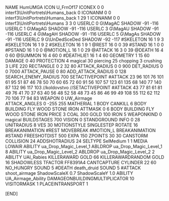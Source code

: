 NAME 			HumUMGA
ICON 			U_FrnOf17
ICONEX 0 0 interf3\UnitPortrets\Humans_back 0
ICONANM 0 0 interf3\UnitPortrets\Humans_back 1 29 1
ICONANM 0 0 interf3\UnitPortrets\Humans 3 3 0
USERLC 			0 G\MagAC SHADOW -91 -116
USERLC 			1 G\MagAG SHADOW -91 -116
USERLC 			3 G\MagAU SHADOW -91 -116
USERLC 			4 G\MagAH SHADOW -91 -116
USERLC 			5 G\MagAs SHADOW -91 -116
USERLC 			9 G\UnDedSceDed SHADOW -92 -117
#SKELETON               16 1 9 3
#SKELETON               16 1 9 2
#SKELETON               16 1 9 1
@REST      		16 0 0 39
#STAND     		16 1 0 0
#PSTAND    		16 1 0 0
@MOTION_L  		16 1 0 29
@ATTACK    		16 3 0 39
@DEATH     		16 4 0 60
@SUMMON     		16 4 60 0 
#DEATHLIE1 		16 1 4 60
GEOMETRY 		1 15 60
DAMAGE   		0 40
PROTECTION 		4 magical 30 piercing 25 chopping 3 crushing 3
LIFE     		220
RECTANGLE 		0 2 32 80
ATTACK_RADIUS 		0 0 900
DET_RADIUS 		0 0 7000
ATTACK_PAUSE 		0 80
ADD_ATTACK_RADIUS 	0 128
SEARCH_ENEMY_RADIUS 	700
SETACTIVEPOINT 		#ATTACK 23 96 101 76 101 61 95 51 87 46 78 50 70 60 65 72 60 91 56 107 57 123 61 135 68 140 77 140 87 132 96 117 103 
//koldovstvo
//SETACTIVEPOINT	#ATTACK 43 77 81 61 81 49 76 41 70 37 63 40 56 48 52 58 48 73 45 86 46 99 49 108 55 112 62 112 70 106 77 94 83 
WEAPON 			0 UW_Airmage		
ATTACK_ANGLES 	 	0 -255 255
MATHERIAL 		1 BODY
CANKILL 		6 BODY BUILDING FLY WOOD STONE IRON
ATTMASK 0 6 BODY BUILDING FLY WOOD STONE IRON
PRICE 			3 COAL 300 GOLD 100 IRON 5
WEAPONKIND 		0 magical
BUILDSTAGES 		700
VISION 			0
STANDGROUND
INFO 			0 28
UNITRADIUS 		8
VES 			30
MOTIONSTYLE 		SINGLESTEP
ROTATE 			16
BREAKANIMATION 		#REST
MOVEBREAK 		#MOTION_L
BREAKANIMATION 		#STAND
FREESHOTDIST 		500
EXPA 			150
ZPOINTS	30 30
CANSTORM
COLLISION 24
ADDSHOTRADIUS 24
SELTYPE SelMedium 1 1
MEDIA LOWAIR
ABILITY ua_Drop_Magic_Level_1
ABLDROP ua_Drop_Magic_Level_1 8
ABILITY ua_Drop_Magic_Level_2
ABLDROP ua_Drop_Magic_Level_2 2
ABILITY UAI_Rabies
KILLERAWARD             GOLD 66
KILLERAWARDRANDOM       GOLD 16
SHADOWLESS
TFACTOR FF8391A4
CANTCAPTURE
CYLINDER 22 60
NO_HUNGRY
SOUND 5 #DEATH death_druid
SOUND 5 #ATTACK shoot_airmage
ShadowScaleX 0.7
ShadowScaleY 1.0
ABILITY UA_Airmage_Ability
DAMAGEONBUILDINGMULTIPLICATOR 10
VISITORMASK 1
PLACEINTRANSPORT 1

[END]
